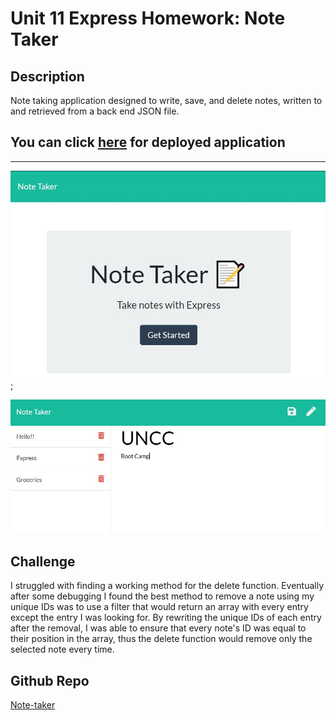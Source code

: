 # Unit 11 Express Homework: Note Taker

## Description
 Note taking application designed to write, save, and delete notes, written to and retrieved from a back end JSON file.


## You can click [here](https://lit-wildwood-85399.herokuapp.com/) for deployed application

---

![Muck-up](./public/assets/images/noteTaker.JPG);

![Muck-up](./public/assets/images/notes.JPG)

## Challenge
I struggled with finding a working method for the delete function. Eventually after some debugging I found the best method to remove a note using my unique IDs was to use a filter that would return an array with every entry except the entry I was looking for. By rewriting the unique IDs of each entry after the removal, I was able to ensure that every note's ID was equal to their position in the array, thus the delete function would remove only the selected note every time.

## Github Repo
[Note-taker](https://github.com/Lauracejas/Note-Taker)







